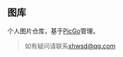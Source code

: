 ## 图库
个人图片仓库，基于[PicGo](https://molunerfinn.com/PicGo/)管理。
> 如有疑问请联系[xhwsd@qq.com](http://url.wsd.red/dz-yx)
